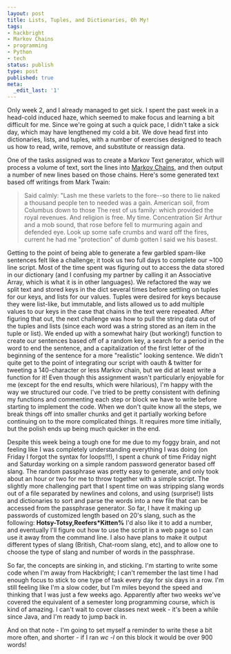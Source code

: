 ```yaml
---
layout: post
title: Lists, Tuples, and Dictionaries, Oh My!
tags:
- hackbright
- Markov Chains
- programming
- Python
- tech
status: publish
type: post
published: true
meta:
  _edit_last: '1'
---
```

Only week 2, and I already managed to get sick. I spent the past week in a head-cold induced haze, which seemed to make focus and learning a bit difficult for me. Since we're going at such a quick pace, I didn't take a sick day, which may have lengthened my cold a bit. We dove head first into dictionaries, lists, and tuples, with a number of exercises designed to teach us how to read, write, remove, and substitute or reassign data.

One of the tasks assigned was to create a Markov Text generator, which will process a volume of text, sort the lines into <a title="Markov Chains" href="http://mathworld.wolfram.com/MarkovChain.html">Markov Chains</a>, and then output a number of new lines based on those chains. Here's some generated text based off writings from Mark Twain:

>Said calmly: "Lash me these varlets to the fore--so there to lie naked a thousand people ten to needed was a gain. American soil, from Columbus down to those The rest of us family: which provided the royal revenues. And religion is free. My time. Concentration Sir Arthur and a mob sound, that rose before fell to murmuring again and defended eye. Look up some safe crumbs and ward off the fires, current he had me "protection" of dumb gotten I said we his basest.

Getting to the point of being able to generate a few garbled spam-like sentences felt like a challenge; it took us two full days to complete our ~100 line script. Most of the time spent was figuring out to access the data stored in our dictionary (and I confusing my partner by calling it an Associative Array, which is what it is in other languages). We refactored the way we split text and stored keys in the dict several times before settling on tuples for our keys, and lists for our values. Tuples were desired for keys because they were list-like, but immutable, and lists allowed us to add multiple values to our keys in the case that chains in the text were repeated. After figuring that out, the next challenge was how to pull the string data out of the tuples and lists (since each word was a string stored as an item in the tuple or list). We ended up with a somewhat hairy (but working!) function to create our sentences based off of a random key, a search for a period in the word to end the sentence, and a capitalization of the first letter of the beginning of the sentence for a more "realistic" looking sentence. We didn't quite get to the point of integrating our script with oauth & twitter for tweeting a 140-character or less Markov chain, but we did at least write a function for it! Even though this assignment wasn't particularly enjoyable for me (except for the end results, which were hilarious), I'm happy with the way we structured our code. I've tried to be pretty consistent with defining my functions and commenting each step or block we have to write before starting to implement the code. When we don't quite know all the steps, we break things off into smaller chunks and get it partially working before continuing on to the more complicated things. It requires more time initially, but the polish ends up being much quicker in the end.

Despite this week being a tough one for me due to my foggy brain, and not feeling like I was completely understanding everything I was doing (on Friday I forgot the syntax for loops!!!), I spent a chunk of time Friday night and Saturday working on a simple random password generator based off slang. The random passphrase was pretty easy to generate, and only took about an hour or two for me to throw together with a simple script. The slightly more challenging part that I spent time on was stripping slang words out of a file separated by newlines and colons, and using (surprise!) lists and dictionaries to sort and parse the words into a new file that can be accessed from the passphrase generator. So far, I have it making up passwords of customized length based on 20's slang, such as the following: **Hotsy-Totsy,Reefers\*Kitten%** I'd also like it to add a number, and eventually I'll figure out how to use the script in a web page so I can use it away from the command line. I also have plans to make it output different types of slang (British, Chat-room slang, etc), and to allow one to choose the type of slang and number of words in the passphrase. 

So far, the concepts are sinking in, and sticking. I'm starting to write some code when I'm away from Hackbright; I can't remember the last time I had enough focus to stick to one type of task every day for six days in a row. I'm still feeling like I'm a slow coder, but I'm miles beyond the speed and thinking that I was just a few weeks ago. Apparently after two weeks we've covered the equivalent of a semester long programming course, which is kind of amazing. I can't wait to cover classes next week - it's been a while since Java, and I'm ready to jump back in. 

And on that note - I'm going to set myself a reminder to write these a bit more often, and shorter - if I ran <em>wc -l</em> on this block it would be over 900 words! 
